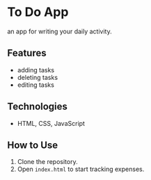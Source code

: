 # To Do App

an app for writing your daily activity.

## Features

- adding tasks
- deleting tasks
- editing tasks

## Technologies
- HTML, CSS, JavaScript

## How to Use
1. Clone the repository.
2. Open `index.html` to start tracking expenses.
